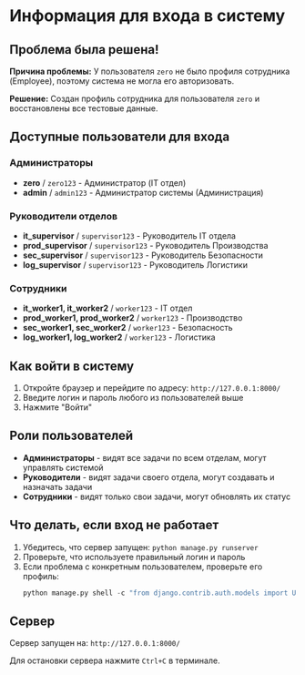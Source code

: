 # Информация для входа в систему

## Проблема была решена!

**Причина проблемы:** У пользователя `zero` не было профиля сотрудника (Employee), поэтому система не могла его авторизовать.

**Решение:** Создан профиль сотрудника для пользователя `zero` и восстановлены все тестовые данные.

## Доступные пользователи для входа

### Администраторы
- **zero** / `zero123` - Администратор (IT отдел)
- **admin** / `admin123` - Администратор системы (Администрация)

### Руководители отделов
- **it_supervisor** / `supervisor123` - Руководитель IT отдела
- **prod_supervisor** / `supervisor123` - Руководитель Производства
- **sec_supervisor** / `supervisor123` - Руководитель Безопасности
- **log_supervisor** / `supervisor123` - Руководитель Логистики

### Сотрудники
- **it_worker1, it_worker2** / `worker123` - IT отдел
- **prod_worker1, prod_worker2** / `worker123` - Производство
- **sec_worker1, sec_worker2** / `worker123` - Безопасность
- **log_worker1, log_worker2** / `worker123` - Логистика

## Как войти в систему

1. Откройте браузер и перейдите по адресу: `http://127.0.0.1:8000/`
2. Введите логин и пароль любого из пользователей выше
3. Нажмите "Войти"

## Роли пользователей

- **Администраторы** - видят все задачи по всем отделам, могут управлять системой
- **Руководители** - видят задачи своего отдела, могут создавать и назначать задачи
- **Сотрудники** - видят только свои задачи, могут обновлять их статус

## Что делать, если вход не работает

1. Убедитесь, что сервер запущен: `python manage.py runserver`
2. Проверьте, что используете правильный логин и пароль
3. Если проблема с конкретным пользователем, проверьте его профиль:
   ```python
   python manage.py shell -c "from django.contrib.auth.models import User; from shift_log.models import Employee; user = User.objects.get(username='ИМЯ_ПОЛЬЗОВАТЕЛЯ'); print(f'Есть профиль: {hasattr(user, \"employee\")}')"
   ```

## Сервер

Сервер запущен на: `http://127.0.0.1:8000/`

Для остановки сервера нажмите `Ctrl+C` в терминале. 